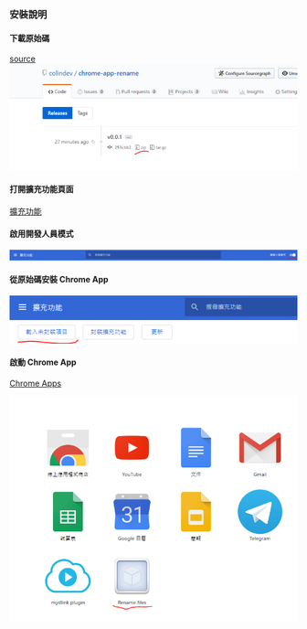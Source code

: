 ### 安裝說明

#### 下載原始碼

<a href="https://github.com/colindev/chrome-app-rename/releases" target="_blank">source</a>
![下載原始碼](03.PNG)

#### 打開擴充功能頁面

<a href="chrome://extensions/" target="_blank">擴充功能</a>

#### 啟用開發人員模式

![啟用開發人員模式](01.PNG)

#### 從原始碼安裝 Chrome App

![安裝 Chrome App](02.PNG)

#### 啟動 Chrome App

<a href="chrome://apps/" target="_blank">Chrome Apps</a>

![啟動 Chrome App](04.PNG)
